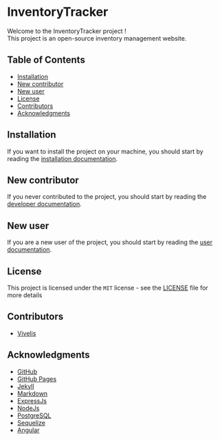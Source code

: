 <!-- SPDX-License-Identifier: MIT -->
<!-- omit in toc -->
# InventoryTracker

Welcome to the InventoryTracker project !  
This project is an open-source inventory management website.  

<!-- omit in toc -->
## Table of Contents

- [Installation](#installation)
- [New contributor](#new-contributor)
- [New user](#new-user)
- [License](#license)
- [Contributors](#contributors)
- [Acknowledgments](#acknowledgments)

## Installation

If you want to install the project on your machine, you should start by reading the [installation documentation](https://vivelis.github.io/InventoryTracker/installation_documentation/index.md).

## New contributor

If you never contributed to the project, you should start by reading the [developer documentation](https://vivelis.github.io/InventoryTracker/developer_documentation/index.md).

## New user

If you are a new user of the project, you should start by reading the [user documentation](https://vivelis.github.io/InventoryTracker/user_documentation/index.md).

## License

This project is licensed under the ``MIT`` license - see the [LICENSE](LICENSE) file for more details

## Contributors

- [Vivelis](https://github.com/Vivelis)

## Acknowledgments

- [GitHub](https://github.com)
- [GitHub Pages](https://pages.github.com)
- [Jekyll](https://jekyllrb.com)
- [Markdown](https://daringfireball.net/projects/markdown)
- [ExpressJs](https://expressjs.com/fr/)
- [NodeJs](https://nodejs.org/en/)
- [PostgreSQL](https://www.postgresql.org/)
- [Sequelize](https://sequelize.org/)
- [Angular](https://angular.io/)
